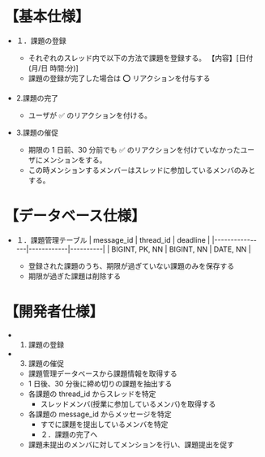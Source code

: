 # 【基本仕様】

- １．課題の登録

  - それぞれのスレッド内で以下の方法で課題を登録する。
    【内容】[日付(月/日 時間:分)]
  - 課題の登録が完了した場合は ⭕ リアクションを付与する

- 2.課題の完了

  - ユーザが ✅ のリアクションを付ける。

- 3.課題の催促

  - 期限の 1 日前、30 分前でも ✅ のリアクションを付けていなかったユーザにメンションをする。
  - この時メンションするメンバーはスレッドに参加しているメンバのみとする。

# 【データベース仕様】

- １．課題管理テーブル
  | message_id | thread_id | deadline |
  |----------------|------------|----------|
  | BIGINT, PK, NN | BIGINT, NN | DATE, NN |

  - 登録された課題のうち、期限が過ぎていない課題のみを保存する
  - 期限が過ぎた課題は削除する

# 【開発者仕様】

- 1. 課題の登録
- 3. 課題の催促
  - 課題管理データベースから課題情報を取得する
  - 1 日後、30 分後に締め切りの課題を抽出する
  - 各課題の thread_id からスレッドを特定
    - スレッドメンバ(授業に参加しているメンバ)を取得する
  - 各課題の message_id からメッセージを特定
    - すでに課題を提出しているメンバを特定
    - ２．課題の完了へ
  - 課題未提出のメンバに対してメンションを行い、課題提出を促す
